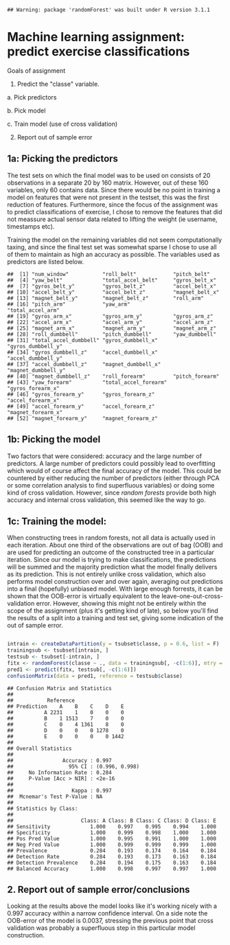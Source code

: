 
```
## Warning: package 'randomForest' was built under R version 3.1.1
```


Machine learning assignment: predict exercise classifications
========================================================

Goals of assignment

1. Predict the "classe" variable.

  a. Pick predictors
  
  b. Pick model
  
  c. Train model (use of cross validation)
  
2. Report out of sample error

## 1a: Picking the predictors
The test sets on which the final model was to be used on consists of 20 observations in a separate 20 by 160 matrix. However, out of these 160 variables, only 60 contains data. Since there would be no point in training a model on features that were not present in the testset, this was the first reduction of features. Furthermore, since the focus of the assignment was to predict classifications of exercise, I chose to remove the features that did not meassure actual sensor data related to lifting the weight (ie username, timestamps etc). 

Training the model on the remaining variables did not seem computationally taxing, and since the final test set was somewhat sparse I chose to use all of them to maintain as high an accuracy as possible. The variables used as predictors are listed below.


```
##  [1] "num_window"           "roll_belt"            "pitch_belt"          
##  [4] "yaw_belt"             "total_accel_belt"     "gyros_belt_x"        
##  [7] "gyros_belt_y"         "gyros_belt_z"         "accel_belt_x"        
## [10] "accel_belt_y"         "accel_belt_z"         "magnet_belt_x"       
## [13] "magnet_belt_y"        "magnet_belt_z"        "roll_arm"            
## [16] "pitch_arm"            "yaw_arm"              "total_accel_arm"     
## [19] "gyros_arm_x"          "gyros_arm_y"          "gyros_arm_z"         
## [22] "accel_arm_x"          "accel_arm_y"          "accel_arm_z"         
## [25] "magnet_arm_x"         "magnet_arm_y"         "magnet_arm_z"        
## [28] "roll_dumbbell"        "pitch_dumbbell"       "yaw_dumbbell"        
## [31] "total_accel_dumbbell" "gyros_dumbbell_x"     "gyros_dumbbell_y"    
## [34] "gyros_dumbbell_z"     "accel_dumbbell_x"     "accel_dumbbell_y"    
## [37] "accel_dumbbell_z"     "magnet_dumbbell_x"    "magnet_dumbbell_y"   
## [40] "magnet_dumbbell_z"    "roll_forearm"         "pitch_forearm"       
## [43] "yaw_forearm"          "total_accel_forearm"  "gyros_forearm_x"     
## [46] "gyros_forearm_y"      "gyros_forearm_z"      "accel_forearm_x"     
## [49] "accel_forearm_y"      "accel_forearm_z"      "magnet_forearm_x"    
## [52] "magnet_forearm_y"     "magnet_forearm_z"
```


## 1b: Picking the model
Two factors that were considered: accuracy and the large number of predictors. A large number of predictors could possibly lead to overfitting which would of course affect the final accuracy of the model. This could be countered by either reducing the number of predictors (either through PCA or some correlation analysis to find superfluous variables) or doing some kind of cross validation. However, since *random forests* provide both high accuracy and internal cross validation, this seemed like the way to go.

## 1c: Training the model:
When constructing trees in random forests, not all data is actually used in each iteration. About one third of the observations are out of bag (OOB) and are used for predicting an outcome of the constructed tree in a particular iteration. Since our model is trying to make classifications, the predictions will be summed and the majority prediction what the model finally delivers as its prediction. This is not entirely unlike cross validation, which also performs model construction over and over again, averaging out predictions into a final (hopefully) unbiased model. With large enough forrests, it can be shown that the OOB-error is virtually equivalent to the leave-one-out-cross-validation error. However, showing this might not be entirely within the scope of the assignment (plus it's getting kind of late), so below you'll find the results of a split into a training and test set, giving some indication of the out of sample error.


```r

intrain <- createDataPartition(y = tsubset$classe, p = 0.6, list = F)
trainingsub <- tsubset[intrain, ]
testsub <- tsubset[-intrain, ]
fitx <- randomForest(classe ~ ., data = trainingsub[, -c(1:6)], mtry = 8, ntree = 500)
pred1 <- predict(fitx, testsub[, -c(1:6)])
confusionMatrix(data = pred1, reference = testsub$classe)
```

```
## Confusion Matrix and Statistics
## 
##           Reference
## Prediction    A    B    C    D    E
##          A 2231    1    0    0    0
##          B    1 1513    7    0    0
##          C    0    4 1361    8    0
##          D    0    0    0 1278    0
##          E    0    0    0    0 1442
## 
## Overall Statistics
##                                         
##                Accuracy : 0.997         
##                  95% CI : (0.996, 0.998)
##     No Information Rate : 0.284         
##     P-Value [Acc > NIR] : <2e-16        
##                                         
##                   Kappa : 0.997         
##  Mcnemar's Test P-Value : NA            
## 
## Statistics by Class:
## 
##                      Class: A Class: B Class: C Class: D Class: E
## Sensitivity             1.000    0.997    0.995    0.994    1.000
## Specificity             1.000    0.999    0.998    1.000    1.000
## Pos Pred Value          1.000    0.995    0.991    1.000    1.000
## Neg Pred Value          1.000    0.999    0.999    0.999    1.000
## Prevalence              0.284    0.193    0.174    0.164    0.184
## Detection Rate          0.284    0.193    0.173    0.163    0.184
## Detection Prevalence    0.284    0.194    0.175    0.163    0.184
## Balanced Accuracy       1.000    0.998    0.997    0.997    1.000
```


## 2. Report out of sample error/conclusions
Looking at the results above the model looks like it's working nicely with a 0.997 accuracy within a narrow confidence interval. On a side note the OOB-error of the model is 0.0037, stressing the previous point that cross validation was probably a superfluous step in this particular model construction.

